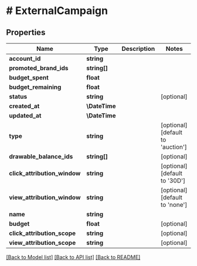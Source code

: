 # # ExternalCampaign

## Properties

Name | Type | Description | Notes
------------ | ------------- | ------------- | -------------
**account_id** | **string** |  |
**promoted_brand_ids** | **string[]** |  |
**budget_spent** | **float** |  |
**budget_remaining** | **float** |  |
**status** | **string** |  | [optional]
**created_at** | **\DateTime** |  |
**updated_at** | **\DateTime** |  |
**type** | **string** |  | [optional] [default to 'auction']
**drawable_balance_ids** | **string[]** |  | [optional]
**click_attribution_window** | **string** |  | [optional] [default to '30D']
**view_attribution_window** | **string** |  | [optional] [default to 'none']
**name** | **string** |  |
**budget** | **float** |  | [optional]
**click_attribution_scope** | **string** |  | [optional]
**view_attribution_scope** | **string** |  | [optional]

[[Back to Model list]](../../README.md#models) [[Back to API list]](../../README.md#endpoints) [[Back to README]](../../README.md)
